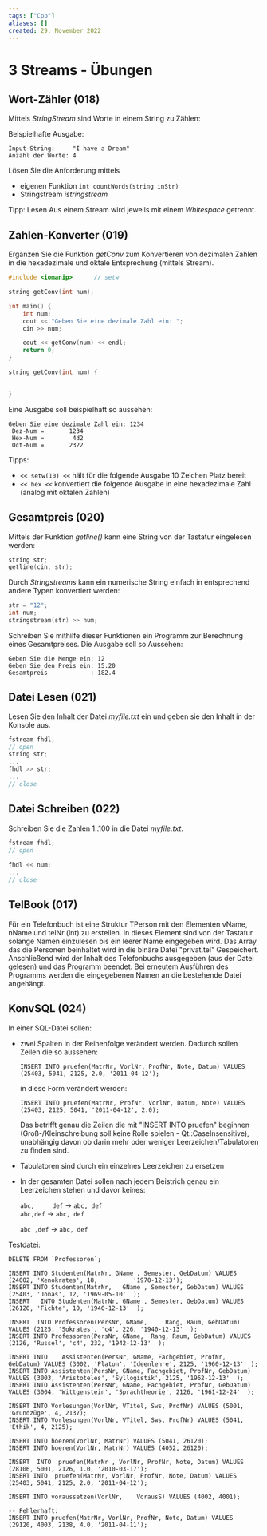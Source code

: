 ```yaml
---
tags: ["Cpp"]
aliases: []
created: 29. November 2022
---
```


# 3 Streams - Übungen

## Wort-Zähler (018)

Mittels *StringStream* sind Worte in einem String zu Zählen:

Beispielhafte Ausgabe:

```
Input-String:     "I have a Dream"
Anzahl der Worte: 4
```

Lösen Sie die Anforderung mittels

- eigenen Funktion `int countWords(string inStr)`
- Stringstream *istringstream*

Tipp: Lesen Aus einem Stream wird jeweils mit einem *Whitespace* getrennt.

## Zahlen-Konverter (019)

Ergänzen Sie die Funktion *getConv* zum Konvertieren von dezimalen Zahlen in die hexadezimale und oktale Entsprechung (mittels Stream).

```c++
#include <iomanip>      // setw

string getConv(int num);

int main() {
    int num;
    cout << "Geben Sie eine dezimale Zahl ein: ";
    cin >> num;

    cout << getConv(num) << endl;
    return 0;
}

string getConv(int num) {

  
}
```

Eine Ausgabe soll beispielhaft so aussehen:

```
Geben Sie eine dezimale Zahl ein: 1234
 Dez-Num =       1234
 Hex-Num =        4d2
 Oct-Num =       2322
```

Tipps:

- ` << setw(10) << ` hält für die folgende Ausgabe 10 Zeichen Platz bereit
- ` << hex << ` konvertiert die folgende Ausgabe in eine hexadezimale Zahl (analog mit oktalen Zahlen)

## Gesamtpreis (020)

Mittels der Funktion *getline()* kann eine String von der Tastatur eingelesen werden:

```c++
string str;
getline(cin, str);
```

Durch *Stringstreams* kann ein numerische String einfach in entsprechend andere Typen konvertiert werden:

```c++
str = "12";
int num;
stringstream(str) >> num;
```

Schreiben Sie mithilfe dieser Funktionen ein Programm zur Berechnung eines Gesamtpreises. Die Ausgabe soll so Aussehen:

```
Geben Sie die Menge ein: 12
Geben Sie den Preis ein: 15.20
Gesamtpreis            : 182.4
```

## Datei Lesen (021)

Lesen Sie den Inhalt der Datei *myfile.txt* ein und geben sie den Inhalt in der Konsole aus.

```c++
fstream fhdl;
// open
string str;
...
fhdl >> str;
...
// close
```

## Datei Schreiben (022)

Schreiben Sie die Zahlen 1..100 in die Datei *myfile.txt*.

```c++
fstream fhdl;
// open
...
fhdl << num;
...
// close
```

## TelBook (017)

Für ein Telefonbuch ist eine Struktur TPerson mit den Elementen vName, nName und telNr (int) zu erstellen. In dieses Element sind von der Tastatur solange Namen einzulesen bis ein leerer Name eingegeben wird. Das Array das die Personen beinhaltet wird in die binäre Datei "privat.tel" Gespeichert. Anschließend wird der Inhalt des Telefonbuchs ausgegeben (aus der Datei gelesen) und das Programm beendet. Bei erneutem Ausführen des Programms werden die eingegebenen Namen an die bestehende Datei angehängt.

## KonvSQL (024)

In einer SQL-Datei sollen:

- zwei Spalten in der Reihenfolge verändert werden. Dadurch sollen Zeilen die so aussehen:

   ```
   INSERT INTO pruefen(MatrNr, VorlNr, ProfNr, Note, Datum) VALUES (25403, 5041, 2125, 2.0, '2011-04-12');
   ```
   
   in diese Form verändert werden:

   ```
   INSERT INTO pruefen(MatrNr, ProfNr, VorlNr, Datum, Note) VALUES (25403, 2125, 5041, '2011-04-12', 2.0);
   ```
   
   Das betrifft genau die Zeilen die mit "INSERT INTO pruefen" beginnen (Groß-/Kleinschreibung soll keine Rolle spielen - Qt::CaseInsensitive), unabhängig davon ob darin mehr oder weniger Leerzeichen/Tabulatoren zu finden sind.
   
- Tabulatoren sind durch ein einzelnes Leerzeichen zu ersetzen

- In der gesamten Datei sollen nach jedem Beistrich genau ein Leerzeichen stehen und davor keines:

   `abc,     def` -> `abc, def`  
   `abc,def` -> `abc, def`

   `abc ,def` -> `abc, def`

Testdatei:

```
DELETE FROM `Professoren`;	
		  
INSERT INTO Studenten(MatrNr, GName , Semester, GebDatum) VALUES (24002, 'Xenokrates', 18,  		'1970-12-13'); 
INSERT INTO Studenten(MatrNr, 	GName , Semester, GebDatum) VALUES (25403, 'Jonas', 12, '1969-05-10'  ); 
INSERT	 INTO Studenten(MatrNr, GName , Semester, GebDatum) VALUES (26120, 'Fichte', 10, '1940-12-13'  ); 

INSERT  INTO Professoren(PersNr, GName,  	Rang, Raum, GebDatum) VALUES (2125, 'Sokrates', 'c4', 226, '1940-12-13'  ); 
INSERT INTO Professoren(PersNr, GName,	Rang, Raum, GebDatum) VALUES (2126, 'Russel', 'c4', 232, '1942-12-13'  );  
 
INSERT INTO    Assistenten(PersNr, GName, Fachgebiet, ProfNr, GebDatum) VALUES (3002, 'Platon', 'Ideenlehre', 2125, '1960-12-13'  ); 
INSERT INTO Assistenten(PersNr, GName, Fachgebiet, ProfNr, GebDatum) VALUES (3003, 'Aristoteles', 'Syllogistik', 2125, '1962-12-13'  ); 
INSERT INTO Assistenten(PersNr, GName, Fachgebiet, ProfNr, GebDatum) VALUES (3004, 'Wittgenstein', 'Sprachtheorie', 2126, '1961-12-24'  ); 
 
INSERT INTO Vorlesungen(VorlNr, VTitel, Sws, ProfNr) VALUES (5001, 'Grundzüge', 4, 2137);
INSERT INTO Vorlesungen(VorlNr, VTitel, Sws, ProfNr) VALUES (5041, 'Ethik', 4, 2125);

INSERT INTO hoeren(VorlNr, MatrNr) VALUES (5041, 26120);
INSERT INTO hoeren(VorlNr, MatrNr) VALUES (4052, 26120);

INSERT	INTO  pruefen(MatrNr , VorlNr, ProfNr, Note, Datum) VALUES (28106, 5001, 2126, 1.0, '2010-03-17');
INSERT INTO  pruefen(MatrNr, VorlNr, ProfNr, Note, Datum) VALUES (25403, 5041, 2125, 2.0, '2011-04-12');

INSERT INTO voraussetzen(VorlNr, 	VorausS) VALUES (4002, 4001);

-- Fehlerhaft:
INSERT INTO pruefen(MatrNr, VorlNr, ProfNr, Note, Datum) VALUES (29120, 4003, 2138, 4.0, '2011-04-11');
```

